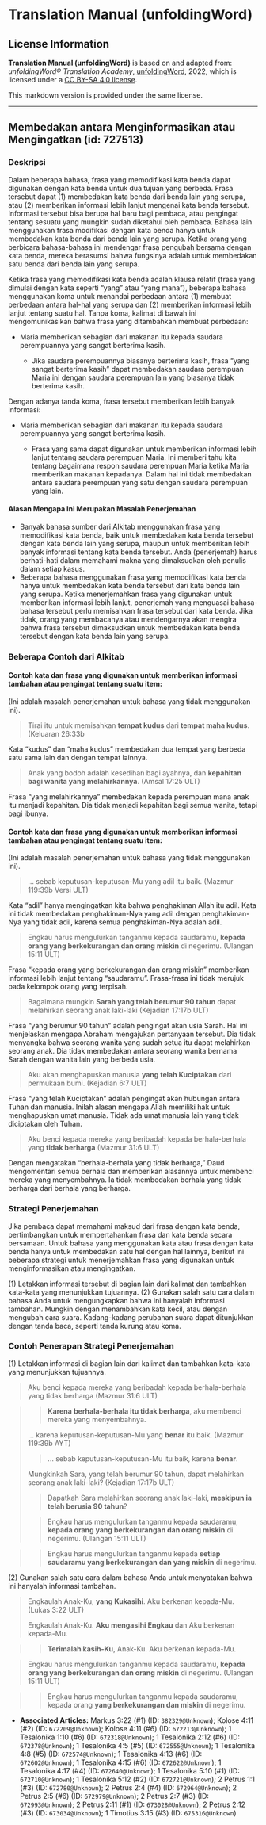 # Translation Manual (unfoldingWord)

## License Information

**Translation Manual (unfoldingWord)** is based on and adapted from: _unfoldingWord® Translation Academy_, [unfoldingWord](https://unfoldingword.org/utw), 2022, which is licensed under a [CC BY-SA 4.0 license](https://creativecommons.org/licenses/by-sa/4.0/legalcode.en).

This markdown version is provided under the same license.



--------------------------------

## Membedakan antara Menginformasikan atau Mengingatkan (id: 727513)

### Deskripsi

Dalam beberapa bahasa, frasa yang memodifikasi kata benda dapat digunakan dengan kata benda untuk dua tujuan yang berbeda. Frasa tersebut dapat (1\) membedakan kata benda dari benda lain yang serupa, atau (2\) memberikan informasi lebih lanjut mengenai kata benda tersebut. Informasi tersebut bisa berupa hal baru bagi pembaca, atau pengingat tentang sesuatu yang mungkin sudah diketahui oleh pembaca. Bahasa lain menggunakan frasa modifikasi dengan kata benda hanya untuk membedakan kata benda dari benda lain yang serupa. Ketika orang yang berbicara bahasa\-bahasa ini mendengar frasa pengubah bersama dengan kata benda, mereka berasumsi bahwa fungsinya adalah untuk membedakan satu benda dari benda lain yang serupa.

Ketika frasa yang memodifikasi kata benda adalah klausa relatif (frasa yang dimulai dengan kata seperti “yang” atau “yang mana”), beberapa bahasa menggunakan koma untuk menandai perbedaan antara (1\) membuat perbedaan antara hal\-hal yang serupa dan (2\) memberikan informasi lebih lanjut tentang suatu hal. Tanpa koma, kalimat di bawah ini mengomunikasikan bahwa frasa yang ditambahkan membuat perbedaan:

* Maria memberikan sebagian dari makanan itu kepada saudara perempuannya yang sangat berterima kasih.

    + Jika saudara perempuannya biasanya berterima kasih, frasa “yang sangat berterima kasih” dapat membedakan saudara perempuan Maria ini dengan saudara perempuan lain yang biasanya tidak berterima kasih.

Dengan adanya tanda koma, frasa tersebut memberikan lebih banyak informasi:

* Maria memberikan sebagian dari makanan itu kepada saudara perempuannya yang sangat berterima kasih.

    + Frasa yang sama dapat digunakan untuk memberikan informasi lebih lanjut tentang saudara perempuan Maria. Ini memberi tahu kita tentang bagaimana respon saudara perempuan Maria ketika Maria memberikan makanan kepadanya. Dalam hal ini tidak membedakan antara saudara perempuan yang satu dengan saudara perempuan yang lain.

#### Alasan Mengapa Ini Merupakan Masalah Penerjemahan

* Banyak bahasa sumber dari Alkitab menggunakan frasa yang memodifikasi kata benda, baik untuk membedakan kata benda tersebut dengan kata benda lain yang serupa, maupun untuk memberikan lebih banyak informasi tentang kata benda tersebut. Anda (penerjemah) harus berhati\-hati dalam memahami makna yang dimaksudkan oleh penulis dalam setiap kasus.
* Beberapa bahasa menggunakan frasa yang memodifikasi kata benda hanya untuk membedakan kata benda tersebut dari kata benda lain yang serupa. Ketika menerjemahkan frasa yang digunakan untuk memberikan informasi lebih lanjut, penerjemah yang menguasai bahasa\-bahasa tersebut perlu memisahkan frasa tersebut dari kata benda. Jika tidak, orang yang membacanya atau mendengarnya akan mengira bahwa frasa tersebut dimaksudkan untuk membedakan kata benda tersebut dengan kata benda lain yang serupa.

### Beberapa Contoh dari Alkitab

#### Contoh kata dan frasa yang digunakan untuk memberikan informasi tambahan atau pengingat tentang suatu item:

(Ini adalah masalah penerjemahan untuk bahasa yang tidak menggunakan ini).

> Tirai itu untuk memisahkan **tempat kudus** dari **tempat maha kudus**. (Keluaran 26:33b

Kata “kudus” dan “maha kudus” membedakan dua tempat yang berbeda satu sama lain dan dengan tempat lainnya.

> Anak yang bodoh adalah kesedihan bagi ayahnya, dan **kepahitan bagi wanita yang melahirkannya**. (Amsal 17:25 ULT)

Frasa “yang melahirkannya” membedakan kepada perempuan mana anak itu menjadi kepahitan. Dia tidak menjadi kepahitan bagi semua wanita, tetapi bagi ibunya.

#### Contoh kata dan frasa yang digunakan untuk memberikan informasi tambahan atau pengingat tentang suatu item:

(Ini adalah masalah penerjemahan untuk bahasa yang tidak menggunakan ini).

> ... sebab keputusan\-keputusan\-Mu yang adil itu baik. (Mazmur 119:39b Versi ULT)

Kata “adil” hanya mengingatkan kita bahwa penghakiman Allah itu adil. Kata ini tidak membedakan penghakiman\-Nya yang adil dengan penghakiman\-Nya yang tidak adil, karena semua penghakiman\-Nya adalah adil.

> Engkau harus mengulurkan tanganmu kepada saudaramu, **kepada orang yang berkekurangan dan orang miskin** di negerimu. (Ulangan 15:11 ULT)

Frasa “kepada orang yang berkekurangan dan orang miskin” memberikan informasi lebih lanjut tentang “saudaramu”. Frasa\-frasa ini tidak merujuk pada kelompok orang yang terpisah.

> Bagaimana mungkin **Sarah yang telah berumur 90 tahun** dapat melahirkan seorang anak laki\-laki (Kejadian 17:17b ULT)

Frasa “yang berumur 90 tahun” adalah pengingat akan usia Sarah. Hal ini menjelaskan mengapa Abraham mengajukan pertanyaan tersebut. Dia tidak menyangka bahwa seorang wanita yang sudah setua itu dapat melahirkan seorang anak. Dia tidak membedakan antara seorang wanita bernama Sarah dengan wanita lain yang berbeda usia.

> Aku akan menghapuskan manusia **yang telah Kuciptakan** dari permukaan bumi. (Kejadian 6:7 ULT)

Frasa “yang telah Kuciptakan” adalah pengingat akan hubungan antara Tuhan dan manusia. Inilah alasan mengapa Allah memiliki hak untuk menghapuskan umat manusia. Tidak ada umat manusia lain yang tidak diciptakan oleh Tuhan.

> Aku benci kepada mereka yang beribadah kepada berhala\-berhala yang **tidak berharga** (Mazmur 31:6 ULT)

Dengan mengatakan “berhala\-berhala yang tidak berharga,” Daud mengomentari semua berhala dan memberikan alasannya untuk membenci mereka yang menyembahnya. Ia tidak membedakan berhala yang tidak berharga dari berhala yang berharga.

### Strategi Penerjemahan

Jika pembaca dapat memahami maksud dari frasa dengan kata benda, pertimbangkan untuk mempertahankan frasa dan kata benda secara bersamaan. Untuk bahasa yang menggunakan kata atau frasa dengan kata benda hanya untuk membedakan satu hal dengan hal lainnya, berikut ini beberapa strategi untuk menerjemahkan frasa yang digunakan untuk menginformasikan atau mengingatkan.

(1\) Letakkan informasi tersebut di bagian lain dari kalimat dan tambahkan kata\-kata yang menunjukkan tujuannya. (2\) Gunakan salah satu cara dalam bahasa Anda untuk mengungkapkan bahwa ini hanyalah informasi tambahan. Mungkin dengan menambahkan kata kecil, atau dengan mengubah cara suara. Kadang\-kadang perubahan suara dapat ditunjukkan dengan tanda baca, seperti tanda kurung atau koma.

### Contoh Penerapan Strategi Penerjemahan

(1\) Letakkan informasi di bagian lain dari kalimat dan tambahkan kata\-kata yang menunjukkan tujuannya.

> Aku benci kepada mereka yang beribadah kepada berhala\-berhala yang tidak berharga (Mazmur 31:6 ULT)

> > **Karena** **berhala\-berhala itu tidak berharga**, aku membenci mereka yang menyembahnya.
> 
> ... karena keputusan\-keputusan\-Mu yang **benar** itu baik. (Mazmur 119:39b AYT)
> 
> 
> > ... sebab keputusan\-keputusan\-Mu itu baik, karena **benar**.
> 
> Mungkinkah Sara, yang telah berumur 90 tahun, dapat melahirkan seorang anak laki\-laki? (Kejadian 17:17b ULT)
> 
> 
> > Dapatkah Sara melahirkan seorang anak laki\-laki, **meskipun ia telah berusia 90 tahun**?
> 
> 
> > Engkau harus mengulurkan tanganmu kepada saudaramu, **kepada orang yang berkekurangan dan orang miskin** di negerimu. (Ulangan 15:11 ULT)

> > Engkau harus mengulurkan tanganmu kepada **setiap saudaramu yang berkekurangan dan yang miskin** di negerimu.

(2\) Gunakan salah satu cara dalam bahasa Anda untuk menyatakan bahwa ini hanyalah informasi tambahan.

> Engkaulah Anak\-Ku, **yang Kukasihi**. Aku berkenan kepada\-Mu. (Lukas 3:22 ULT)
> 
> Engkaulah Anak\-Ku. **Aku mengasihi Engkau** dan Aku berkenan kepada\-Mu.

> > **Terimalah kasih\-Ku**, Anak\-Ku. Aku berkenan kepada\-Mu.

> Engkau harus mengulurkan tanganmu kepada saudaramu, **kepada orang yang berkekurangan dan orang miskin** di negerimu. (Ulangan 15:11 ULT)

> > Engkau harus mengulurkan tanganmu kepada saudaramu, kepada orang **yang berkekurangan dan miskin** di negerimu.

* **Associated Articles:** Markus 3:22 (#1) (ID: `382329@Unknown`); Kolose 4:11 (#2) (ID: `672209@Unknown`); Kolose 4:11 (#6) (ID: `672213@Unknown`); 1 Tesalonika 1:10 (#6) (ID: `672318@Unknown`); 1 Tesalonika 2:12 (#6) (ID: `672378@Unknown`); 1 Tesalonika 4:5 (#5) (ID: `672555@Unknown`); 1 Tesalonika 4:8 (#5) (ID: `672574@Unknown`); 1 Tesalonika 4:13 (#6) (ID: `672602@Unknown`); 1 Tesalonika 4:15 (#6) (ID: `672622@Unknown`); 1 Tesalonika 4:17 (#4) (ID: `672640@Unknown`); 1 Tesalonika 5:10 (#1) (ID: `672710@Unknown`); 1 Tesalonika 5:12 (#2) (ID: `672721@Unknown`); 2 Petrus 1:1 (#3) (ID: `672780@Unknown`); 2 Petrus 2:4 (#4) (ID: `672964@Unknown`); 2 Petrus 2:5 (#6) (ID: `672979@Unknown`); 2 Petrus 2:7 (#3) (ID: `672993@Unknown`); 2 Petrus 2:11 (#1) (ID: `673028@Unknown`); 2 Petrus 2:12 (#3) (ID: `673034@Unknown`); 1 Timotius 3:15 (#3) (ID: `675316@Unknown`)

